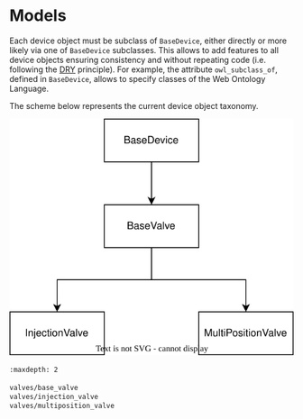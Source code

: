 # Models

Each device object must be subclass of `BaseDevice`, either directly or more likely via one of `BaseDevice` subclasses.
This allows to add features to all device objects ensuring consistency and without repeating code
(i.e. following the [DRY](https://en.wikipedia.org/wiki/Don%27t_repeat_yourself) principle).
For example, the attribute `owl_subclass_of`, defined in `BaseDevice`, allows to specify classes of the Web Ontology
Language.

The scheme below represents the current device object taxonomy.

![Flowchem models taxonomy](../../images/flowchem_models.svg)


```{toctree}
:maxdepth: 2

valves/base_valve
valves/injection_valve
valves/multiposition_valve

```
